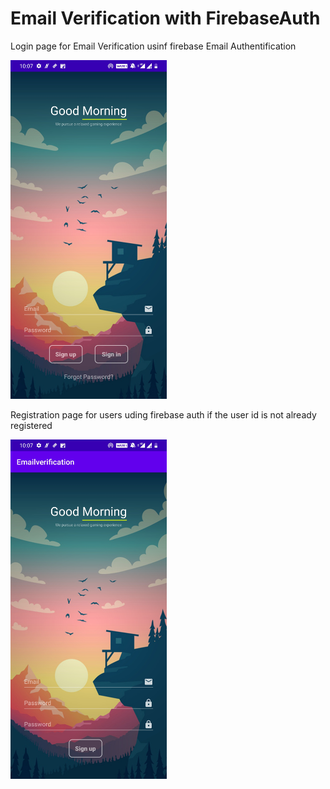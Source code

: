 <html>
  <p><h1>Email Verification with FirebaseAuth</h1></p>
  
  Login page for Email Verification usinf firebase Email Authentification
  
<img src="Screenshot_20200526-220746.jpg"  width="250">

Registration page for users uding firebase auth if the user id is not already registered

  <img src="Screenshot_20200526-220753.jpg"  width="250">

  </html>
  
